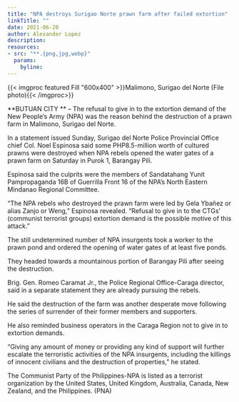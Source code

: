 ```yaml
---
title: "NPA destroys Surigao Norte prawn farm after failed extortion"
linkTitle: ""
date: 2021-06-20
author: Alexander Lopez
description:
resources:
- src: "**.{png,jpg,webp}"
  params:
    byline: 
---
```

{{< imgproc featured Fill "600x400" >}}Malimono, Surigao del Norte (File photo){{< /imgproc>}}

**BUTUAN CITY ** –  The refusal to give in to the extortion demand of the New People’s Army (NPA) was the reason behind the destruction of a prawn farm in Malimono, Surigao del Norte.

In a statement issued Sunday, Surigao del Norte Police Provincial Office chief Col. Noel Espinosa said some PHP8.5-million worth of cultured prawns were destroyed when NPA rebels opened the water gates of a prawn farm on Saturday in Purok 1, Barangay Pili.

Espinosa said the culprits were the members of Sandatahang Yunit Pampropaganda 16B of Guerrilla Front 16 of the NPA’s North Eastern Mindanao Regional Committee.

“The NPA rebels who destroyed the prawn farm were led by Gela Ybañez or alias Zanjo or Weng,” Espinosa revealed. “Refusal to give in to the CTGs’ (communist terrorist groups) extortion demand is the possible motive of this attack.”

The still undetermined number of NPA insurgents took a worker to the prawn pond and ordered the opening of water gates of at least five ponds.

They headed towards a mountainous portion of Barangay Pili after seeing the destruction.

Brig. Gen. Romeo Caramat Jr., the Police Regional Office-Caraga director, said in a separate statement they are already pursuing the rebels.

He said the destruction of the farm was another desperate move following the series of surrender of their former members and supporters.

He also reminded business operators in the Caraga Region not to give in to extortion demands.

“Giving any amount of money or providing any kind of support will further escalate the terroristic activities of the NPA insurgents, including the killings of innocent civilians and the destruction of properties,” he stated.

The Communist Party of the Philippines-NPA is listed as a terrorist organization by the United States, United Kingdom, Australia, Canada, New Zealand, and the Philippines. (PNA)
